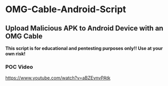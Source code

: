 # OMG-Cable-Android-Script

## Upload Malicious APK to Android Device with an OMG Cable

**This script is for educational and pentesting purposes only!! Use at your own risk!**

### POC Video
https://www.youtube.com/watch?v=aBZEvnvPAtk

